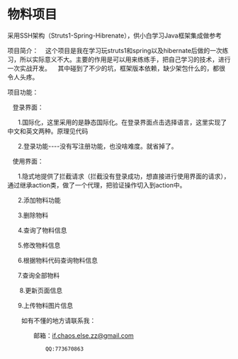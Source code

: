# 物料项目
采用SSH架构（Struts1-Spring-Hibrenate），供小白学习Java框架集成做参考

项目简介：
    这个项目是我在学习玩struts1和spring以及hibernate后做的一次练习，所以实际意义不大。主要的作用是可以用来练练手，把自己学习的技术，进行一次实战开发。
    其中碰到了不少的坑，框架版本依赖，缺少架包什么的，都很令人头疼。

项目功能：

    登录界面：
    
        1.国际化，这里采用的是静态国际化。在登录界面点击选择语言，这里实现了中文和英文两种。原理见代码
        
        2.登录功能----没有写注册功能，也没啥难度。就省掉了。
        
    使用界面：
    
        1.隐式地提供了拦截请求（拦截没有登录成功，想直接进行使用界面的请求），通过继承action类，做了一个代理，把验证操作切入到action中。
        
        2.添加物料功能
        
        3.删除物料
        
        4.查询了物料信息
        
        5.修改物料信息
        
        6.根据物料代码查询物料信息
        
        7.查询全部物料
        
        8.更新页面信息
        
        9.上传物料图片信息
        
        
        
如有不懂的地方请联系我：
 
                邮箱：if.chaos.else.zz@gmail.com
                
                QQ:773670863

        
     
        
        
        
        
